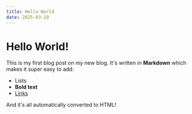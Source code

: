 ```yaml
---
title: Hello World
date: 2025-03-19
---
```


# Hello World!

This is my first blog post on my new blog. It's written in **Markdown** which makes it super easy to add:

- Lists
- **Bold text**
- [Links](https://example.com)

And it's all automatically converted to HTML!